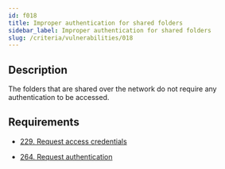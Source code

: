 ```yaml
---
id: f018
title: Improper authentication for shared folders
sidebar_label: Improper authentication for shared folders
slug: /criteria/vulnerabilities/018
---
```


## Description

The folders that are shared over the network
do not require any authentication to be accessed.

## Requirements

- [229. Request access credentials](/criteria/requirements/229)

- [264. Request authentication](/criteria/requirements/264)
